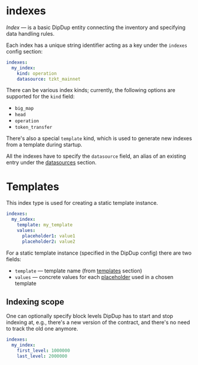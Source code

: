 # indexes

_Index_ — is a basic DipDup entity connecting the inventory and specifying data handling rules.

Each index has a unique string identifier acting as a key under the `indexes` config section:

```yaml
indexes:
  my_index:
    kind: operation
    datasource: tzkt_mainnet
```

There can be various index kinds; currently, the following options are supported for the `kind` field:

* `big_map`
* `head`
* `operation`
* `token_transfer`

There's also a special `template` kind, which is used to generate new indexes from a template during startup.

All the indexes have to specify the `datasource` field, an alias of an existing entry under the [datasources](../datasources.md) section.

# Templates

This index type is used for creating a static template instance.

```yaml
indexes:
  my_index:
    template: my_template
    values:
      placeholder1: value1
      placeholder2: value2
```

For a static template instance (specified in the DipDup config) there are two fields:

* `template` — template name (from [templates](../templates.md) section)
* `values` — concrete values for each [placeholder](../templates.md#placeholders) used in a chosen template

## Indexing scope

One can optionally specify block levels DipDup has to start and stop indexing at, e.g., there's a new version of the contract, and there's no need to track the old one anymore.

```yaml
indexes:
  my_index:
    first_level: 1000000
    last_level: 2000000
```
